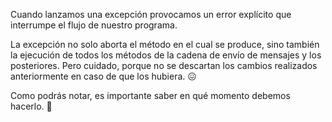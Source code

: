 Cuando lanzamos una excepción provocamos un error explícito que interrumpe el flujo de nuestro programa.

La excepción no solo aborta el método en el cual se produce, sino también la ejecución de todos los métodos de la cadena de envío de mensajes y los posteriores. Pero cuidado, porque no se descartan los cambios realizados anteriormente en caso de que los hubiera. :confounded:

Como podrás notar, es importante saber en qué momento debemos hacerlo. :pray: